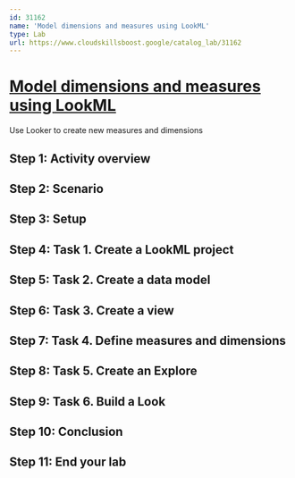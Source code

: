 ```yaml
---
id: 31162
name: 'Model dimensions and measures using LookML'
type: Lab
url: https://www.cloudskillsboost.google/catalog_lab/31162
---
```


# [Model dimensions and measures using LookML](https://www.cloudskillsboost.google/catalog_lab/31162)

Use Looker to create new measures and dimensions

## Step 1: Activity overview

## Step 2: Scenario

## Step 3: Setup

## Step 4: Task 1. Create a LookML project

## Step 5: Task 2. Create a data model

## Step 6: Task 3. Create a view

## Step 7: Task 4. Define measures and dimensions

## Step 8: Task 5. Create an Explore

## Step 9: Task 6. Build a Look

## Step 10: Conclusion

## Step 11: End your lab
